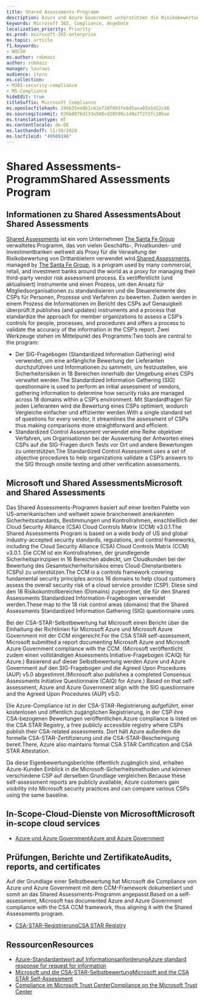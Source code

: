 ```yaml
---
title: Shared Assessments-Programm
description: Azure und Azure Government unterstützen die Risikobewertungstools des Shared Assessments-Programms, das auf der CSA-STAR-Selbstbewertung basiert.
keywords: Microsoft 365, Compliance, Angebote
localization_priority: Priority
ms.prod: microsoft-365-enterprise
ms.topic: article
f1.keywords:
- NOCSH
ms.author: robmazz
author: robmazz
manager: laurawi
audience: itpro
ms.collection:
- M365-security-compliance
- MS-Compliance
hideEdit: true
titleSuffix: Microsoft Compliance
ms.openlocfilehash: 246635ee8b1c62e738f093fe0d5aea03a1d52c86
ms.sourcegitcommit: 626b0076d133e588cd28598c149a7f272fc18bae
ms.translationtype: HT
ms.contentlocale: de-DE
ms.lasthandoff: 11/30/2020
ms.locfileid: "49509196"
---
```

# <a name="shared-assessments-program"></a><span data-ttu-id="a077e-104">Shared Assessments-Programm</span><span class="sxs-lookup"><span data-stu-id="a077e-104">Shared Assessments Program</span></span>

## <a name="about-shared-assessments"></a><span data-ttu-id="a077e-105">Informationen zu Shared Assessments</span><span class="sxs-lookup"><span data-stu-id="a077e-105">About Shared Assessments</span></span>

<span data-ttu-id="a077e-106">[Shared Assessments](https://sharedassessments.org/) ist ein vom Unternehmen [The Santa Fe Group](https://www.santa-fe-group.com/) verwaltetes Programm, das von vielen Geschäfts-, Privatkunden- und Investmentbanken weltweit als Proxy für die Verwaltung der Risikobewertung von Drittanbietern verwendet wird.</span><span class="sxs-lookup"><span data-stu-id="a077e-106">[Shared Assessments](https://sharedassessments.org/), managed by [The Santa Fe Group](https://www.santa-fe-group.com/), is a program used by many commercial, retail, and investment banks around the world as a proxy for managing their third-party vendor risk assessment process.</span></span> <span data-ttu-id="a077e-107">Es veröffentlicht (und aktualisiert) Instrumente und einen Prozess, um den Ansatz für Mitgliedsorganisationen zu standardisieren und die Steuerelemente des CSPs für Personen, Prozesse und Verfahren zu bewerten. Zudem werden in einem Prozess die Informationen im Bericht des CSPs auf Genauigkeit überprüft.</span><span class="sxs-lookup"><span data-stu-id="a077e-107">It publishes (and updates) instruments and a process that standardize the approach for member organizations to assess a CSP’s controls for people, processes, and procedures and offers a process to validate the accuracy of the information in the CSP’s report.</span></span> <span data-ttu-id="a077e-108">Zwei Werkzeuge stehen im Mittelpunkt des Programms:</span><span class="sxs-lookup"><span data-stu-id="a077e-108">Two tools are central to the program:</span></span>

- <span data-ttu-id="a077e-109">Der SIG-Fragebogen (Standardized Information Gathering) wird verwendet, um eine anfängliche Bewertung der Lieferanten durchzuführen und Informationen zu sammeln, um festzustellen, wie Sicherheitsrisiken in 18 Bereichen innerhalb der Umgebung eines CSPs verwaltet werden.</span><span class="sxs-lookup"><span data-stu-id="a077e-109">The Standardized Information Gathering (SIG) questionnaire is used to perform an initial assessment of vendors, gathering information to determine how security risks are managed across 18 domains within a CSP’s environment.</span></span> <span data-ttu-id="a077e-110">Mit Standardfragen für jeden Lieferanten wird die Bewertung eines CSPs optimiert, wodurch Vergleiche einfacher und effizienter werden.</span><span class="sxs-lookup"><span data-stu-id="a077e-110">With a single standard set of questions for every vendor, it streamlines the assessment of CSPs thus making comparisons more straightforward and efficient.</span></span>
- <span data-ttu-id="a077e-111">Standardized Control Assessment verwendet eine Reihe objektiver Verfahren, um Organisationen bei der Auswertung der Antworten eines CSPs auf die SIG-Fragen durch Tests vor Ort und andere Bewertungen zu unterstützen.</span><span class="sxs-lookup"><span data-stu-id="a077e-111">The Standardized Control Assessment uses a set of objective procedures to help organizations validate a CSP’s answers to the SIG through onsite testing and other verification assessments.</span></span>

## <a name="microsoft-and-shared-assessments"></a><span data-ttu-id="a077e-112">Microsoft und Shared Assessments</span><span class="sxs-lookup"><span data-stu-id="a077e-112">Microsoft and Shared Assessments</span></span>

<span data-ttu-id="a077e-113">Das Shared Assessments-Programm basiert auf einer breiten Palette von US-amerikanischen und weltweit sowie branchenweit anerkannten Sicherheitsstandards, Bestimmungen und Kontrollrahmen, einschließlich der Cloud Security Alliance (CSA) Cloud Controls Matrix (CCM) v3.0.1.</span><span class="sxs-lookup"><span data-stu-id="a077e-113">The Shared Assessments Program is based on a wide body of US and global industry-accepted security standards, regulations, and control frameworks, including the Cloud Security Alliance (CSA) Cloud Controls Matrix (CCM) v3.0.1.</span></span> <span data-ttu-id="a077e-114">Die CCM ist ein Kontrollrahmen, der grundlegende Sicherheitsprinzipien in 16 Bereichen abdeckt, um Cloudkunden bei der Bewertung des Gesamtsicherheitsrisikos eines Cloud-Dienstanbieters (CSPs) zu unterstützen.</span><span class="sxs-lookup"><span data-stu-id="a077e-114">The CCM is a controls framework covering fundamental security principles across 16 domains to help cloud customers assess the overall security risk of a cloud service provider (CSP).</span></span> <span data-ttu-id="a077e-115">Diese sind den 18 Risikokontrollbereichen (Domains) zugeordnet, die für den Shared Assessments Standardized Information-Fragebogen verwendet werden.</span><span class="sxs-lookup"><span data-stu-id="a077e-115">These map to the 18 risk control areas (domains) that the Shared Assessments Standardized Information Gathering (SIG) questionnaire uses.</span></span>

<span data-ttu-id="a077e-116">Bei der CSA-STAR-Selbstbewertung hat Microsoft einen Bericht über die Einhaltung der Richtlinien für Microsoft Azure und Microsoft Azure Government mit der CCM eingereicht.</span><span class="sxs-lookup"><span data-stu-id="a077e-116">For the CSA STAR self-assessment, Microsoft submitted a report documenting Microsoft Azure and Microsoft Azure Government compliance with the CCM.</span></span> <span data-ttu-id="a077e-117">(Microsoft veröffentlicht zudem einen vollständigen Assessments Initiative-Fragebogen (CAIQ) für Azure.) Basierend auf dieser Selbstbewertung werden Azure und Azure Government auf den SIG-Fragebogen und die Agreed Upon Procedures (AUP) v5.0 abgestimmt.</span><span class="sxs-lookup"><span data-stu-id="a077e-117">(Microsoft also publishes a completed Consensus Assessments Initiative Questionnaire (CAIQ) for Azure.) Based on that self-assessment, Azure and Azure Government align with the SIG questionnaire and the Agreed Upon Procedures (AUP) v5.0.</span></span>

<span data-ttu-id="a077e-118">Die Azure-Compliance ist in der CSA-STAR-Registrierung aufgeführt, einer kostenlosen und öffentlich zugänglichen Registrierung, in der CSP ihre CSA-bezogenen Bewertungen veröffentlichen.</span><span class="sxs-lookup"><span data-stu-id="a077e-118">Azure compliance is listed on the CSA STAR Registry, a free publicly accessible registry where CSPs publish their CSA-related assessments.</span></span> <span data-ttu-id="a077e-119">Dort hält Azure außerdem die formelle CSA-STAR-Zertifizierung und die CSA-STAR-Bescheinigung bereit.</span><span class="sxs-lookup"><span data-stu-id="a077e-119">There, Azure also maintains formal CSA STAR Certification and CSA STAR Attestation.</span></span>

<span data-ttu-id="a077e-120">Da diese Eigenbewertungsberichte öffentlich zugänglich sind, erhalten Azure-Kunden Einblick in die Microsoft-Sicherheitsmethoden und können verschiedene CSP auf derselben Grundlage vergleichen.</span><span class="sxs-lookup"><span data-stu-id="a077e-120">Because these self-assessment reports are publicly available, Azure customers gain visibility into Microsoft security practices and can compare various CSPs using the same baseline.</span></span>

## <a name="microsoft-in-scope-cloud-services"></a><span data-ttu-id="a077e-121">In-Scope-Cloud-Dienste von Microsoft</span><span class="sxs-lookup"><span data-stu-id="a077e-121">Microsoft in-scope cloud services</span></span>

- [<span data-ttu-id="a077e-122">Azure und Azure Government</span><span class="sxs-lookup"><span data-stu-id="a077e-122">Azure and Azure Government</span></span>](https://aka.ms/AzureCompliance)

## <a name="audits-reports-and-certificates"></a><span data-ttu-id="a077e-123">Prüfungen, Berichte und Zertifikate</span><span class="sxs-lookup"><span data-stu-id="a077e-123">Audits, reports, and certificates</span></span>

<span data-ttu-id="a077e-124">Auf der Grundlage einer Selbstbewertung hat Microsoft die Compliance von Azure und Azure Government mit dem CCM-Framework dokumentiert und somit an das Shared Assessments-Programm angepasst.</span><span class="sxs-lookup"><span data-stu-id="a077e-124">Based on a self-assessment, Microsoft has documented Azure and Azure Government compliance with the CSA CCM framework, thus aligning it with the Shared Assessments program.</span></span>

- [<span data-ttu-id="a077e-125">CSA-STAR-Registrierung</span><span class="sxs-lookup"><span data-stu-id="a077e-125">CSA STAR Registry</span></span>](https://aka.ms/Azure_STAR)

## <a name="resources"></a><span data-ttu-id="a077e-126">Ressourcen</span><span class="sxs-lookup"><span data-stu-id="a077e-126">Resources</span></span>

- [<span data-ttu-id="a077e-127">Azure-Standardantwort auf Informationsanforderung</span><span class="sxs-lookup"><span data-stu-id="a077e-127">Azure standard response for request for information</span></span>](https://azure.microsoft.com/resources/azure-standard-response-to-rfi-on-security-privacy-and-compliance/)
- [<span data-ttu-id="a077e-128">Microsoft und die CSA-STAR-Selbstbewertung</span><span class="sxs-lookup"><span data-stu-id="a077e-128">Microsoft and the CSA STAR Self-Assessment</span></span>](offering-csa-star-self-assessment.md)
- [<span data-ttu-id="a077e-129">Compliance im Microsoft Trust Center</span><span class="sxs-lookup"><span data-stu-id="a077e-129">Compliance on the Microsoft Trust Center</span></span>](https://www.microsoft.com/trust-center/compliance/compliance-overview)
